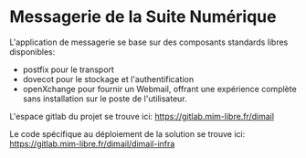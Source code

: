 # Messagerie de la Suite Numérique
L'application de messagerie se base sur des composants standards libres disponibles:
- postfix pour le transport
- dovecot pour le stockage et l'authentification
- openXchange pour fournir un Webmail, offrant une expérience complète sans installation sur le poste de l'utilisateur.

L'espace gitlab du projet se trouve ici: https://gitlab.mim-libre.fr/dimail

Le code spécifique au déploiement de la solution se trouve ici: https://gitlab.mim-libre.fr/dimail/dimail-infra
